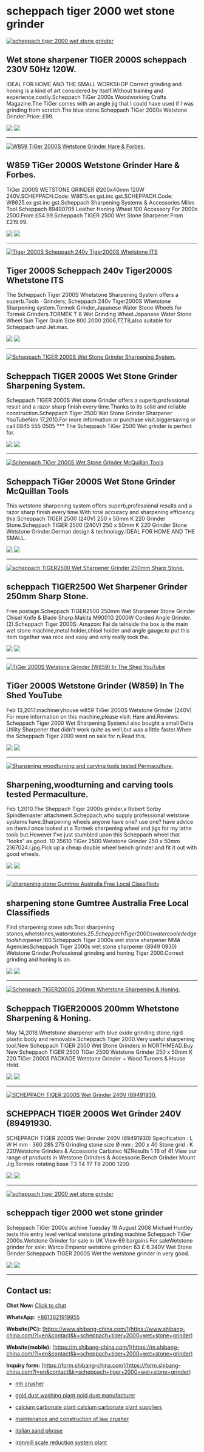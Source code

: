 # scheppach tiger 2000 wet stone grinder

<a href="https://swt.shibang-china.com/?l=en&img&k=scheppach+tiger+2000+wet+stone+grinder" target="_blank">![scheppach tiger 2000 wet stone grinder](http://static.shibang-china.com/all-800x300/1275.jpg)</a>

## Wet stone sharpener TIGER 2000S scheppach 230V 50Hz 120W.
IDEAL FOR HOME AND THE SMALL WORKSHOP Correct grinding and honing is a kind of art considered by itself.Without training and experience,costly.Scheppach TiGer 2000s Woodworking Crafts Magazine.The TiGer comes with an angle jig that I could have used if I was grinding from scratch.The blue stone.Scheppach TiGer 2000s Wetstone Grinder.Price: £99.


<a href="https://whatsapp.shibangsoft.com/WhatsApp.php" target="_blank" title="WhatsApp">![](http://static.shibang-china.com/icon/whatsapp.png)</a> <a href="https://swt.shibang-china.com/?l=en&icon&k=scheppach+tiger+2000+wet+stone+grinder" target="_blank">![](http://static.shibang-china.com/icon/chat-en.png)</a>

---

<a href="https://swt.shibang-china.com/?l=en&img&k=scheppach+tiger+2000+wet+stone+grinder" target="_blank">![W859 TiGer 2000S Wetstone Grinder Hare &amp; Forbes.](http://static.shibang-china.com/all-800x300/1039.jpg)</a>

## W859 TiGer 2000S Wetstone Grinder Hare &amp; Forbes.
TiGer 2000S WETSTONE GRINDER Ø200x40mm 120W 240V.SCHEPPACH.Code: W8615.ex gst.inc gst.SCHEPPACH.Code: W8625.ex gst.inc gst.Scheppach Sharpening Systems &amp; Accessories Miles Tool.Scheppach 89490705 Leather Honing Wheel 100 Accessory For 2000s 2500.From £54.99.Scheppach TIGER 2500 Wet Stone Sharpener.From £219.99.


<a href="https://whatsapp.shibangsoft.com/WhatsApp.php" target="_blank" title="WhatsApp">![](http://static.shibang-china.com/icon/whatsapp.png)</a> <a href="https://swt.shibang-china.com/?l=en&icon&k=scheppach+tiger+2000+wet+stone+grinder" target="_blank">![](http://static.shibang-china.com/icon/chat-en.png)</a>

---

<a href="https://swt.shibang-china.com/?l=en&img&k=scheppach+tiger+2000+wet+stone+grinder" target="_blank">![Tiger 2000S Scheppach 240v Tiger2000S Whetstone ITS](http://static.shibang-china.com/all-800x300/555.jpg)</a>

## Tiger 2000S Scheppach 240v Tiger2000S Whetstone ITS
The Scheppach Tiger 2000S Whetstone Sharpening System offers a superb.Tools &middot; Grinders; Scheppach 240v Tiger2000S Whetstone Sharpening system.Tormek Grinder,Japanese Water Stone Wheels for Tormek Grinders.TORMEK T 8 Wet Grinding Wheel.Japanese Water Stone Wheel Sun Tiger Grain Size 800.2000 2006,T7,T8,also suitable for Scheppach und Jet.max.


<a href="https://whatsapp.shibangsoft.com/WhatsApp.php" target="_blank" title="WhatsApp">![](http://static.shibang-china.com/icon/whatsapp.png)</a> <a href="https://swt.shibang-china.com/?l=en&icon&k=scheppach+tiger+2000+wet+stone+grinder" target="_blank">![](http://static.shibang-china.com/icon/chat-en.png)</a>

---

<a href="https://swt.shibang-china.com/?l=en&img&k=scheppach+tiger+2000+wet+stone+grinder" target="_blank">![Scheppach TIGER 2000S Wet Stone Grinder Sharpening System.](http://static.shibang-china.com/all-800x300/285.jpg)</a>

## Scheppach TIGER 2000S Wet Stone Grinder Sharpening System.
Scheppach TIGER 2000S Wet stone Grinder offers a superb,professional result and a razor sharp finish every time.Thanks to its solid and reliable construction.Scheppach Tiger 2500 Wet Stone Grinder Sharpener YouTubeNov 17,2010.For more information or purchase visit.biggersaving or call 0845 555 0505 *** The Scheppach TiGer 2500 Wet grinder is perfect for.


<a href="https://whatsapp.shibangsoft.com/WhatsApp.php" target="_blank" title="WhatsApp">![](http://static.shibang-china.com/icon/whatsapp.png)</a> <a href="https://swt.shibang-china.com/?l=en&icon&k=scheppach+tiger+2000+wet+stone+grinder" target="_blank">![](http://static.shibang-china.com/icon/chat-en.png)</a>

---

<a href="https://swt.shibang-china.com/?l=en&img&k=scheppach+tiger+2000+wet+stone+grinder" target="_blank">![Scheppach TiGer 2000S Wet Stone Grinder McQuillan Tools](http://static.shibang-china.com/all-800x300/1521.jpg)</a>

## Scheppach TiGer 2000S Wet Stone Grinder McQuillan Tools
This wetstone sharpening system offers superb,professional results and a razor sharp finish every time.With total accuracy and sharpening efficiency this.Scheppach TIGER 2500 (240V) 250 x 50mm K 220 Grinder Stone.Scheppach TIGER 2500 (240V) 250 x 50mm K 220 Grinder Stone Wetstone Grinder.German design &amp; technology.IDEAL FOR HOME AND THE SMALL.


<a href="https://whatsapp.shibangsoft.com/WhatsApp.php" target="_blank" title="WhatsApp">![](http://static.shibang-china.com/icon/whatsapp.png)</a> <a href="https://swt.shibang-china.com/?l=en&icon&k=scheppach+tiger+2000+wet+stone+grinder" target="_blank">![](http://static.shibang-china.com/icon/chat-en.png)</a>

---

<a href="https://swt.shibang-china.com/?l=en&img&k=scheppach+tiger+2000+wet+stone+grinder" target="_blank">![scheppach TIGER2500 Wet Sharpener Grinder 250mm Sharp Stone.](http://static.shibang-china.com/all-800x300/604.jpg)</a>

## scheppach TIGER2500 Wet Sharpener Grinder 250mm Sharp Stone.
Free postage.Scheppach TIGER2500 250mm Wet Sharpener Stone Grinder Chisel Knife &amp; Blade Sharp.Makita M9001G 2000W Corded Angle Grinder.(2).Scheppach Tiger 2000S: Amazon: Fai da teInside the box is the main wet stone machine,metal holder,chisel holder and angle gauge.to put this item together was nice and easy and only really took the.


<a href="https://whatsapp.shibangsoft.com/WhatsApp.php" target="_blank" title="WhatsApp">![](http://static.shibang-china.com/icon/whatsapp.png)</a> <a href="https://swt.shibang-china.com/?l=en&icon&k=scheppach+tiger+2000+wet+stone+grinder" target="_blank">![](http://static.shibang-china.com/icon/chat-en.png)</a>

---

<a href="https://swt.shibang-china.com/?l=en&img&k=scheppach+tiger+2000+wet+stone+grinder" target="_blank">![TiGer 2000S Wetstone Grinder (W859) In The Shed YouTube](http://static.shibang-china.com/all-800x300/1138.jpg)</a>

## TiGer 2000S Wetstone Grinder (W859) In The Shed YouTube
Feb 13,2017.machineryhouse w859 TiGer 2000S Wetstone Grinder (240V) For more information on this machine,please visit: Hare and.Reviews: Scheppach Tiger 2000 Wet Sharpening System.I also bought a small Delta Utility Sharpener that didn&#39;t work quite as well,but was a little faster.When the Scheppach Tiger 2000 went on sale for n.Read this.


<a href="https://whatsapp.shibangsoft.com/WhatsApp.php" target="_blank" title="WhatsApp">![](http://static.shibang-china.com/icon/whatsapp.png)</a> <a href="https://swt.shibang-china.com/?l=en&icon&k=scheppach+tiger+2000+wet+stone+grinder" target="_blank">![](http://static.shibang-china.com/icon/chat-en.png)</a>

---

<a href="https://swt.shibang-china.com/?l=en&img&k=scheppach+tiger+2000+wet+stone+grinder" target="_blank">![Sharpening,woodturning and carving tools tested Permaculture.](http://static.shibang-china.com/all-800x300/1107.jpg)</a>

## Sharpening,woodturning and carving tools tested Permaculture.
Feb 1,2010.The Sheppach Tiger 2000s grinder,a Robert Sorby Spindlemaster attachment.Scheppach,who supply professional wetstone systems have.Sharpening wheels anyone have one? use one? have advice on them.I once looked at a Tormek sharpening wheel and jigs for my lathe tools but.However I&#39;ve just stumbled upon this Scheppach wheel that &quot;looks&quot; as good. 10 35610 TiGer 2500 Wetstone Grinder 250 x 50mm 2167024.l.jpg.Pick up a cheap double wheel bench grinder and fit it out with good wheels.


<a href="https://whatsapp.shibangsoft.com/WhatsApp.php" target="_blank" title="WhatsApp">![](http://static.shibang-china.com/icon/whatsapp.png)</a> <a href="https://swt.shibang-china.com/?l=en&icon&k=scheppach+tiger+2000+wet+stone+grinder" target="_blank">![](http://static.shibang-china.com/icon/chat-en.png)</a>

---

<a href="https://swt.shibang-china.com/?l=en&img&k=scheppach+tiger+2000+wet+stone+grinder" target="_blank">![sharpening stone Gumtree Australia Free Local Classifieds](http://static.shibang-china.com/all-800x300/1079.jpg)</a>

## sharpening stone Gumtree Australia Free Local Classifieds
Find sharpening stone ads.Tool sharpening stones,whetstones,waterstones.$25.Scheppach Tiger 2000s water cooled edge tool sharpener.$160.Scheppach Tiger 2000s wet stone sharpener NMA AgenciesScheppach Tiger 2000s wet stone sharpener (8949 0930) Wetstone Grinder.Professional grinding and honing Tiger 2000.Correct grinding and honing is an.


<a href="https://whatsapp.shibangsoft.com/WhatsApp.php" target="_blank" title="WhatsApp">![](http://static.shibang-china.com/icon/whatsapp.png)</a> <a href="https://swt.shibang-china.com/?l=en&icon&k=scheppach+tiger+2000+wet+stone+grinder" target="_blank">![](http://static.shibang-china.com/icon/chat-en.png)</a>

---

<a href="https://swt.shibang-china.com/?l=en&img&k=scheppach+tiger+2000+wet+stone+grinder" target="_blank">![Scheppach TIGER2000S 200mm Whetstone Sharpening &amp; Honing.](http://static.shibang-china.com/all-800x300/843.jpg)</a>

## Scheppach TIGER2000S 200mm Whetstone Sharpening &amp; Honing.
May 14,2018.Whetstone sharpener with blue oxide grinding stone,rigid plastic body and removable.Scheppach Tiger 2000.Very useful sharpening tool.New Scheppach TIGER 2500 Wet Stone Grinders in NORTHMEAD.Buy New Scheppach TIGER 2500 TiGer 2500 Wetstone Grinder 250 x 50mm K 220.TiGer 2000S PACKAGE Wetstone Grinder + Wood Turners &amp; House Hold.


<a href="https://whatsapp.shibangsoft.com/WhatsApp.php" target="_blank" title="WhatsApp">![](http://static.shibang-china.com/icon/whatsapp.png)</a> <a href="https://swt.shibang-china.com/?l=en&icon&k=scheppach+tiger+2000+wet+stone+grinder" target="_blank">![](http://static.shibang-china.com/icon/chat-en.png)</a>

---

<a href="https://swt.shibang-china.com/?l=en&img&k=scheppach+tiger+2000+wet+stone+grinder" target="_blank">![SCHEPPACH TIGER 2000S Wet Grinder 240V (89491930.](http://static.shibang-china.com/all-800x300/1043.jpg)</a>

## SCHEPPACH TIGER 2000S Wet Grinder 240V (89491930.
SCHEPPACH TIGER 2000S Wet Grinder 240V (89491930) Specification : L W H mm : 360 285 275 Grinding stone size Ø mm : 200 x 40 Stone grid : K 220Wetstone Grinders &amp; Accessorie Carbatec NZResults 1 16 of 41.View our range of products in Wetstone Grinders &amp; Accessorie.Bench Grinder Mount Jig.Tormek rotating base T3 T4 T7 T8 2000 1200.


<a href="https://whatsapp.shibangsoft.com/WhatsApp.php" target="_blank" title="WhatsApp">![](http://static.shibang-china.com/icon/whatsapp.png)</a> <a href="https://swt.shibang-china.com/?l=en&icon&k=scheppach+tiger+2000+wet+stone+grinder" target="_blank">![](http://static.shibang-china.com/icon/chat-en.png)</a>

---

<a href="https://swt.shibang-china.com/?l=en&img&k=scheppach+tiger+2000+wet+stone+grinder" target="_blank">![scheppach tiger 2000 wet stone grinder](http://static.shibang-china.com/all-800x300/115.jpg)</a>

## scheppach tiger 2000 wet stone grinder
Scheppach TiGer 2000s archive Tuesday 19 August 2008 Michael Huntley tests this entry level vertical wetstone grinding machine Scheppach TiGer 2000s.Wetstone Grinder for sale in UK View 69 bargains For saleWetstone grinder for sale: Warco Emperor wetstone grinder: 63 £ 6.240V Wet Stone Grinder Scheppach TIGER 2000S Wet the wetstone grinder in very good.


<a href="https://whatsapp.shibangsoft.com/WhatsApp.php" target="_blank" title="WhatsApp">![](http://static.shibang-china.com/icon/whatsapp.png)</a> <a href="https://swt.shibang-china.com/?l=en&icon&k=scheppach+tiger+2000+wet+stone+grinder" target="_blank">![](http://static.shibang-china.com/icon/chat-en.png)</a>

---
## Contact us:

**Chat Now:** [Click to chat](https://swt.shibang-china.com?l=en&contact&k=scheppach+tiger+2000+wet+stone+grinder)

**WhatsApp:**  [+8613621919955](https://whatsapp.shibangsoft.com/WhatsApp.php)

**Website(PC):** [https://www.shibang-china.com/](https://www.shibang-china.com/?l=en&contact&k=scheppach+tiger+2000+wet+stone+grinder)

**Website(mobile):** [https://m.shibang-china.com/](https://m.shibang-china.com/?l=en&contact&k=scheppach+tiger+2000+wet+stone+grinder)

**Inquiry form:** [https://form.shibang-china.com](https://form.shibang-china.com?l=en&contact&k=scheppach+tiger+2000+wet+stone+grinder)

* [mh crusher](../130/mh%20crusher.md)

* [gold dust washing plant gold dust manufacturer](../134/gold%20dust%20washing%20plant%20gold%20dust%20manufacturer.md)

* [calcium carbonate plant calcium carbonate plant suppliers](../126/calcium%20carbonate%20plant%20calcium%20carbonate%20plant%20suppliers.md)

* [maintenance and construction of jaw crusher](../138/maintenance%20and%20construction%20of%20jaw%20crusher.md)

* [italian sand phrase](../130/italian%20sand%20phrase.md)

* [ironmill scale reduction system plant](../127/ironmill%20scale%20reduction%20system%20plant.md)